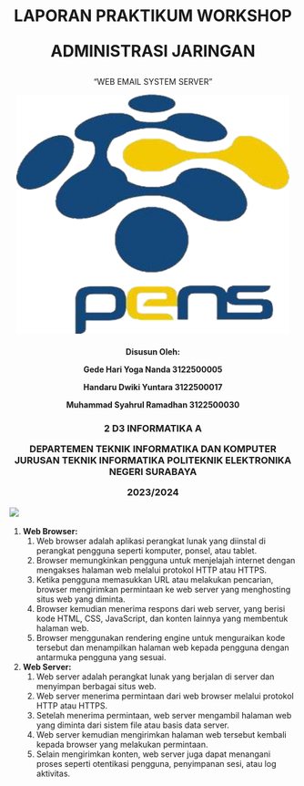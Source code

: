 ﻿<h1 align="center">
LAPORAN PRAKTIKUM WORKSHOP

**ADMINISTRASI JARINGAN**

</h1>
<p align="center">
“WEB EMAIL SYSTEM SERVER”
</p>

<p align="center">
    <img src="covernobg.png" alt="Cover Image" width="480" height="420">
</p>

<h4 align="center">

Disusun Oleh:

**Gede Hari Yoga Nanda  					3122500005**

**Handaru Dwiki Yuntara     				3122500017**

**Muhammad Syahrul Ramadhan				3122500030**

</h4>

<h3 align="center">

2 D3 INFORMATIKA A

DEPARTEMEN TEKNIK INFORMATIKA DAN KOMPUTER JURUSAN TEKNIK INFORMATIKA
POLITEKNIK ELEKTRONIKA NEGERI SURABAYA

2023/2024

</h3>

![](Aspose.Words.2bf98ad2-528c-4eba-af8c-bba84817ebb1.001.png)

1. **Web Browser:**
   1. Web browser adalah aplikasi perangkat lunak yang diinstal di perangkat pengguna seperti komputer, ponsel, atau tablet.
   1. Browser memungkinkan pengguna untuk menjelajah internet dengan mengakses halaman web melalui protokol HTTP atau HTTPS.
   1. Ketika pengguna memasukkan URL atau melakukan pencarian, browser mengirimkan permintaan ke web server yang menghosting situs web yang diminta.
   1. Browser kemudian menerima respons dari web server, yang berisi kode HTML, CSS, JavaScript, dan konten lainnya yang membentuk halaman web.
   1. Browser menggunakan rendering engine untuk menguraikan kode tersebut dan menampilkan halaman web kepada pengguna dengan antarmuka pengguna yang sesuai.
1. **Web Server:**
   1. Web server adalah perangkat lunak yang berjalan di server dan menyimpan berbagai situs web.
   1. Web server menerima permintaan dari web browser melalui protokol HTTP atau HTTPS.
   1. Setelah menerima permintaan, web server mengambil halaman web yang diminta dari sistem file atau basis data server.
   1. Web server kemudian mengirimkan halaman web tersebut kembali kepada browser yang melakukan permintaan.
   1. Selain mengirimkan konten, web server juga dapat menangani proses seperti otentikasi pengguna, penyimpanan sesi, atau log aktivitas.

